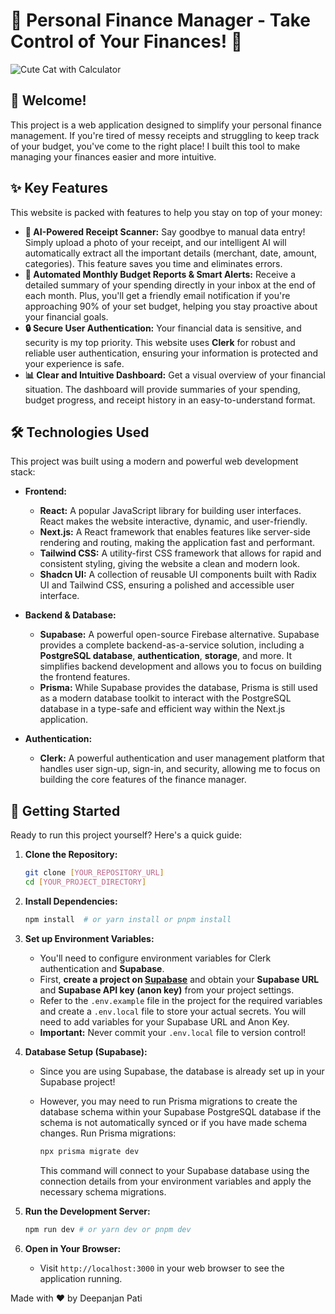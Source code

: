 # 🐾  Personal Finance Manager - Take Control of Your Finances! 🐾

![Cute Cat with Calculator](https://placecats.com/millie/300/150)

##  👋 Welcome!

This project is a web application designed to simplify your personal finance management.  If you're tired of messy receipts and struggling to keep track of your budget, you've come to the right place!  I built this tool to make managing your finances easier and more intuitive.

## ✨ Key Features

This website is packed with features to help you stay on top of your money:

*   **🧾 AI-Powered Receipt Scanner:**  Say goodbye to manual data entry!  Simply upload a photo of your receipt, and our intelligent AI will automatically extract all the important details (merchant, date, amount, categories).  This feature saves you time and eliminates errors.
*   **📧 Automated Monthly Budget Reports & Smart Alerts:**  Receive a detailed summary of your spending directly in your inbox at the end of each month.  Plus, you'll get a friendly email notification if you're approaching 90% of your set budget, helping you stay proactive about your financial goals.
*   **🔒 Secure User Authentication:**  Your financial data is sensitive, and security is my top priority.  This website uses **Clerk** for robust and reliable user authentication, ensuring your information is protected and your experience is safe.
*   **📊 Clear and Intuitive Dashboard:**  Get a visual overview of your financial situation.  The dashboard will provide summaries of your spending, budget progress, and receipt history in an easy-to-understand format.

## 🛠️ Technologies Used

This project was built using a modern and powerful web development stack:

*   **Frontend:**
    *   **React:**  A popular JavaScript library for building user interfaces.  React makes the website interactive, dynamic, and user-friendly.
    *   **Next.js:**  A React framework that enables features like server-side rendering and routing, making the application fast and performant.
    *   **Tailwind CSS:**  A utility-first CSS framework that allows for rapid and consistent styling, giving the website a clean and modern look.
    *   **Shadcn UI:**  A collection of reusable UI components built with Radix UI and Tailwind CSS, ensuring a polished and accessible user interface.

*   **Backend & Database:**
    *   **Supabase:** A powerful open-source Firebase alternative. Supabase provides a complete backend-as-a-service solution, including a **PostgreSQL database**, **authentication**, **storage**, and more.  It simplifies backend development and allows you to focus on building the frontend features.
    *   **Prisma:**  While Supabase provides the database, Prisma is still used as a modern database toolkit to interact with the PostgreSQL database in a type-safe and efficient way within the Next.js application.

*   **Authentication:**
    *   **Clerk:**  A powerful authentication and user management platform that handles user sign-up, sign-in, and security, allowing me to focus on building the core features of the finance manager.

## 🚀 Getting Started

Ready to run this project yourself? Here's a quick guide:

1.  **Clone the Repository:**

    ```bash
    git clone [YOUR_REPOSITORY_URL]
    cd [YOUR_PROJECT_DIRECTORY]
    ```

2.  **Install Dependencies:**

    ```bash
    npm install  # or yarn install or pnpm install
    ```

3.  **Set up Environment Variables:**

    *   You'll need to configure environment variables for Clerk authentication and **Supabase**.
    *   First, **create a project on [Supabase](https://supabase.com/)** and obtain your **Supabase URL** and **Supabase API key (anon key)** from your project settings.
    *   Refer to the `.env.example` file in the project for the required variables and create a `.env.local` file to store your actual secrets.  You will need to add variables for your Supabase URL and Anon Key.
    *   **Important:** Never commit your `.env.local` file to version control!

4.  **Database Setup (Supabase):**

    *   Since you are using Supabase, the database is already set up in your Supabase project!
    *   However, you may need to run Prisma migrations to create the database schema within your Supabase PostgreSQL database if the schema is not automatically synced or if you have made schema changes. Run Prisma migrations:

        ```bash
        npx prisma migrate dev
        ```
        This command will connect to your Supabase database using the connection details from your environment variables and apply the necessary schema migrations.

5.  **Run the Development Server:**

    ```bash
    npm run dev # or yarn dev or pnpm dev
    ```

6.  **Open in Your Browser:**

    *   Visit `http://localhost:3000` in your web browser to see the application running.
      

Made with ❤️ by Deepanjan Pati
